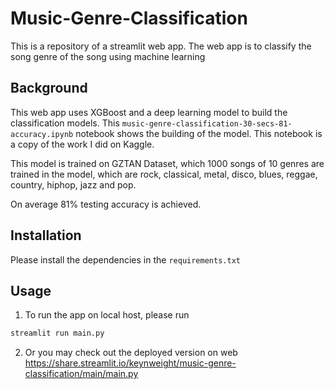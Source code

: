 # Music-Genre-Classification

This is a repository of a streamlit web app. The web app is to classify the song genre of the song using machine learning


## Background
This web app uses XGBoost and a deep learning model to build the classification models. This `music-genre-classification-30-secs-81-accuracy.ipynb` notebook shows the building of the model. This notebook is a copy of the work I did on Kaggle. 

This model is trained on GZTAN Dataset, which 1000 songs of 10 genres are trained in the model, which are rock, classical, metal, disco, blues, reggae, country, hiphop, jazz and pop.

On average 81% testing accuracy is achieved.




## Installation

Please install the dependencies in the `requirements.txt`



## Usage
1. To run the app on local host, please run
```bash
streamlit run main.py
```


2. Or you may check out the deployed version on web
https://share.streamlit.io/keynweight/music-genre-classification/main/main.py

